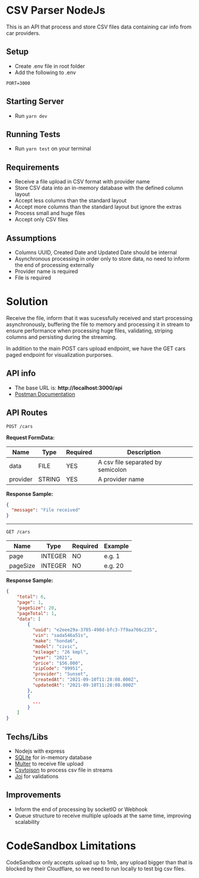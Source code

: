 # CSV Parser NodeJs

This is an API that process and store CSV files data containing car info from car providers.

## Setup

- Create .env file in root folder
- Add the following to .env
```
PORT=3000
```

## Starting Server

- Run `yarn dev`

## Running Tests

- Run `yarn test` on your terminal


## Requirements

- Receive a file upload in CSV format with provider name
- Store CSV data into an in-memory database with the defined column layout
- Accept less columns than the standard layout
- Accept more columns than the standard layout but ignore the extras
- Process small and huge files
- Accept only CSV files

## Assumptions

- Columns UUID, Created Date and Updated Date should be internal
- Asynchronous processing in order only to store data, no need to inform the end of processing externally
- Provider name is required
- File is required

# Solution

Receive the file, inform that it was sucessfully received and start processing asynchronously, buffering the file to memory and processing it in stream to ensure performance when processing huge files, validating, striping columns and persisting during the streaming.

In addition to the main POST cars upload endpoint, we have the GET cars paged endpoint for visualization purporses.

## API info
* The base URL is: **http://localhost:3000/api**
* [Postman Documentation](https://documenter.getpostman.com/view/2146553/U16kpQFa)

## API Routes


```
POST /cars
```
**Request FormData:**

Name | Type | Required | Description
------------ | ------------ | ------------ | ------------
data | FILE | YES | A csv file separated by semicolon
provider | STRING | YES | A provider name

**Response Sample:**
```json
{
  "message": "File received"
}
```

---

```
GET /cars
```

Name | Type | Required | Example
------------ | ------------ | ------------ | ------------
page | INTEGER | NO | e.g. 1
pageSize | INTEGER | NO | e.g. 20

**Response Sample:**
```json
{
    "total": 6,
    "page": 1,
    "pageSize": 20,
    "pageTotal": 1,
    "data": [
        {
          "uuid": "e2eee29a-3785-498d-bfc3-7f9aa766c235",
          "vin": "sada546a51s",
          "make": "honda6",
          "model": "civic",
          "mileage": "26 kmpl",
          "year": "2021",
          "price": "$56.000",
          "zipCode": "99951",
          "provider": "Sunset",
          "createdAt": "2021-09-10T11:28:08.000Z",
          "updatedAt": "2021-09-10T11:28:08.000Z"
        },
        {
          ...
        }
    ]
}
```

## Techs/Libs

- Nodejs with express
- [SQLite](https://www.npmjs.com/package/sqlite) for in-memory database
- [Multer](https://www.npmjs.com/package/multer) to receive file upload
- [Csvtojson](https://www.npmjs.com/package/csvtojson) to process csv file in streams
- [Joi](https://www.npmjs.com/package/joi) for validations

## Improvements

- Inform the end of processing by socketIO or Webhook
- Queue structure to receive multiple uploads at the same time, improving scalability

# CodeSandbox Limitations

CodeSandbox only accepts upload up to 1mb, any upload bigger than that is blocked by their Cloudflare, so we need to run locally to test big csv files.